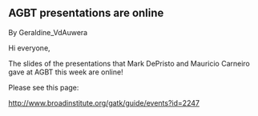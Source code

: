 ## AGBT presentations are online

By Geraldine_VdAuwera

<p>Hi everyone,</p>

<p>The slides of the presentations that Mark DePristo and Mauricio Carneiro gave at AGBT this week are online!</p>

<p>Please see this page:</p>

<p><a href="http://www.broadinstitute.org/gatk/guide/events?id=2247" rel="nofollow">http://www.broadinstitute.org/gatk/guide/events?id=2247</a></p>
